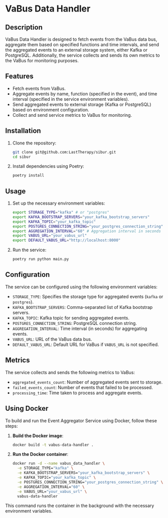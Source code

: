 # VaBus Data Handler

## Description

VaBus Data Handler is designed to fetch events from the VaBus data bus, aggregate them based on specified functions and time intervals, and send the aggregated events to an external storage system, either Kafka or PostgreSQL. Additionally, the service collects and sends its own metrics to the VaBus for monitoring purposes.

## Features

- Fetch events from VaBus.
- Aggregate events by name, function (specified in the event), and time interval (specified in the service environment variables).
- Send aggregated events to external storage (Kafka or PostgreSQL) based on environment configuration.
- Collect and send service metrics to VaBus for monitoring.

## Installation

1. Clone the repository:

    ```bash
    git clone git@github.com:LastTherapy/sibur.git
    cd sibur
    ```

2. Install dependencies using Poetry:

    ```bash
    poetry install
    ```

## Usage

1. Set up the necessary environment variables:

    ```bash
    export STORAGE_TYPE="kafka" # or "postgres"
    export KAFKA_BOOTSTRAP_SERVERS="your_kafka_bootstrap_servers"
    export KAFKA_TOPIC="your_kafka_topic"
    export POSTGRES_CONNECTION_STRING="your_postgres_connection_string"
    export AGGREGATION_INTERVAL="60" # Aggregation interval in seconds
    export VABUS_URL="your_vabus_url"
    export DEFAULT_VABUS_URL="http://localhost:8000"
    ```

2. Run the service:

    ```bash
    poetry run python main.py
    ```

## Configuration

The service can be configured using the following environment variables:

- `STORAGE_TYPE`: Specifies the storage type for aggregated events (`kafka` or `postgres`).
- `KAFKA_BOOTSTRAP_SERVERS`: Comma-separated list of Kafka bootstrap servers.
- `KAFKA_TOPIC`: Kafka topic for sending aggregated events.
- `POSTGRES_CONNECTION_STRING`: PostgreSQL connection string.
- `AGGREGATION_INTERVAL`: Time interval (in seconds) for aggregating events.
- `VABUS_URL`: URL of the VaBus data bus.
- `DEFAULT_VABUS_URL`: Default URL for VaBus if `VABUS_URL` is not specified.

## Metrics

The service collects and sends the following metrics to VaBus:

- `aggregated_events_count`: Number of aggregated events sent to storage.
- `failed_events_count`: Number of events that failed to be processed.
- `processing_time`: Time taken to process and aggregate events.

## Using Docker

To build and run the Event Aggregator Service using Docker, follow these steps:

1. **Build the Docker image**:

    ```bash
    docker build -t vabus-data-handler .
    ```

2. **Run the Docker container**:

    ```bash
    docker run -d --name vabus_data_handler \
      -e STORAGE_TYPE="kafka" \
      -e KAFKA_BOOTSTRAP_SERVERS="your_kafka_bootstrap_servers" \
      -e KAFKA_TOPIC="your_kafka_topic" \
      -e POSTGRES_CONNECTION_STRING="your_postgres_connection_string" \
      -e AGGREGATION_INTERVAL="60" \
      -e VABUS_URL="your_vabus_url" \
      vabus-data-handler
    ```

This command runs the container in the background with the necessary environment variables.
